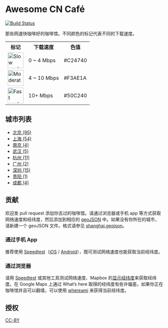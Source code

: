 # Awesome CN Café
[![Build Status](https://travis-ci.org/ElaWorkshop/awesome-cn-cafe.svg?branch=master)](https://travis-ci.org/ElaWorkshop/awesome-cn-cafe)

那些网速快咖啡好的咖啡馆。不同颜色的标记代表不同的下载速度。

<table>
<tr><th>标记</th><th>下载速度</th><th>色值</th></tr>
<tr><td><img src="resources/markers/slow.png" width="50" alt="Slow marker"></td><td>0 ~ 4 Mbps</td><td>#C24740</td></tr>
<tr><td><img src="resources/markers/moderate.png" width="50" alt="Moderate marker"></td><td>4 ~ 10 Mbps</td><td>#F3AE1A</td></tr>
<tr><td><img src="resources/markers/fast.png" width="50" alt="Fast marker"></td><td>10+ Mbps</td><td>#50C240</td></tr>
</table>


## 城市列表

* [北京 (95)](beijing.geojson)
* [上海 (54)](shanghai.geojson)
* [南京 (4)](nanjing.geojson)
* [武汉 (5)](wuhan.geojson)
* [杭州 (11)](hangzhou.geojson)
* [广州 (2)](guangzhou.geojson)
* [深圳 (15)](shenzhen.geojson)
* [贵阳 (1)](guiyang.geojson)
* [成都 (4)](chengdu.geojson)

## 贡献

欢迎发 pull request 添加你去过的咖啡馆。请通过浏览器或手机 app 等方式获取网络速度和经纬度，然后添加到相应的 [geoJSON](http://geojson.org/geojson-spec.html) 中。如果没有你所在的城市，请新建一个 geoJSON 文件。格式请参见 [shanghai.geojson](shanghai.geojson)。

### 通过手机 App

推荐使用 [Speedtest](http://www.speedtest.net/mobile/)（[iOS](https://itunes.apple.com/app/speedtest-net-mobile-speed/id300704847?mt=8) / [Android](https://play.google.com/store/apps/details?id=org.zwanoo.android.speedtest)），既可测试网络速度也能获取当前经纬度。

### 通过浏览器

请用 [Speedtest](http://speedtest.net) 或其他工具测试网络速度、Mapbox 的[显示经纬度](https://www.mapbox.com/mapbox.js/example/v1.0.0/select-center-form/)来获取经纬度。在 Google Maps 上通过 What’s here 取得的经纬度有些许偏差。如果你正在咖啡馆并且可以翻墙，可以使用 [whereami](https://xavierchow.github.io/whereami/) 来获得当前经纬度。

## 授权
[CC-BY](http://creativecommons.org/licenses/by/4.0/)
